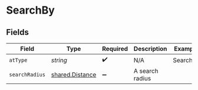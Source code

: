 # SearchBy


## Fields

| Field                                              | Type                                               | Required                                           | Description                                        | Example                                            |
| -------------------------------------------------- | -------------------------------------------------- | -------------------------------------------------- | -------------------------------------------------- | -------------------------------------------------- |
| `atType`                                           | *string*                                           | :heavy_check_mark:                                 | N/A                                                | SearchBy                                           |
| `searchRadius`                                     | [shared.Distance](../../models/shared/distance.md) | :heavy_minus_sign:                                 | A search radius                                    |                                                    |